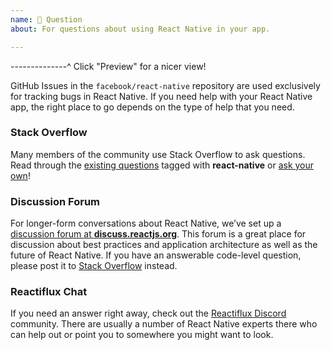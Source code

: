 ```yaml
---
name: 💬 Question
about: For questions about using React Native in your app.

---
```


--------------^ Click "Preview" for a nicer view!

GitHub Issues in the `facebook/react-native` repository are used exclusively for tracking bugs in React Native. If you need help with your React Native app, the right place to go depends on the type of help that you need.

### Stack Overflow

Many members of the community use Stack Overflow to ask questions. Read through the [existing questions](http://stackoverflow.com/questions/tagged/react-native?sort=frequent) tagged with **react-native** or [ask your own](http://stackoverflow.com/questions/ask?tags=react-native)!

### Discussion Forum

For longer-form conversations about React Native, we’ve set up a [discussion forum at **discuss.reactjs.org**](https://discuss.reactjs.org/t/welcome-react-native-community-group/10239). This forum is a great place for discussion about best practices and application architecture as well as the future of React Native. If you have an answerable code-level question, please post it to [Stack Overflow](http://stackoverflow.com/questions/ask?tags=react-native) instead.

### Reactiflux Chat

If you need an answer right away, check out the [Reactiflux Discord](https://discord.gg/0ZcbPKXt5bZjGY5n) community. There are usually a number of React Native experts there who can help out or point you to somewhere you might want to look.
